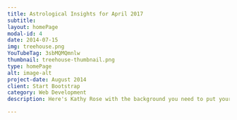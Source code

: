 ```yaml
---
title: Astrological Insights for April 2017
subtitle: 
layout: homePage
modal-id: 4
date: 2014-07-15
img: treehouse.png
YouTubeTag: 3sbMQMQmnlw
thumbnail: treehouse-thumbnail.png
type: homePage
alt: image-alt
project-date: August 2014
client: Start Bootstrap
category: Web Development
description: Here's Kathy Rose with the background you need to put your needs into focus.

---
```

